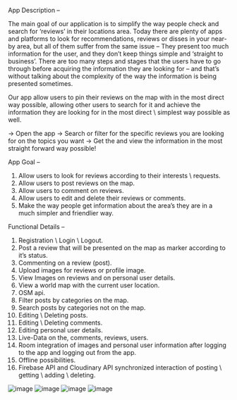 App Description –

The main goal of our application is to simplify the way people check and search for ‘reviews’ in their locations area.
Today there are plenty of apps and platforms to look for recommendations, reviews or disses in your near-by area, but all of them suffer from the same issue – They present too much information for the user, and they don’t keep things simple and ‘straight to business’. There are too many steps and stages that the users have to go through before acquiring the information they are looking for – and that’s without talking about the complexity of the way the information is being presented sometimes.

Our app allow users to pin their reviews on the map with in the most direct way possible, allowing other users to search for it and achieve the information they are looking for in the most direct \ simplest way possible as well.

-> Open the app 
-> Search or filter for the specific reviews you are looking for on the topics you want 
-> Get the and view the information in the most straight forward way possible!

App Goal –

1. Allow users to look for reviews according to their interests \ requests.
2. Allow users to post reviews on the map.
3. Allow users to comment on reviews.
4. Allow users to edit and delete their reviews or comments.
5. Make the way people get information about the area’s they are in a much simpler and friendlier way.

Functional Details –

1. Registration \ Login \ Logout.
2. Post a review that will be presented on the map as marker according to it’s status.
3. Commenting on a review (post).
4. Upload images for reviews or profile image.
5. View Images on reviews and on personal user details.
6. View a world map with the current user location.
7. OSM api.
8. Filter posts by categories on the map.
9. Search posts by categories not on the map.
10. Editing \ Deleting posts.
11. Editing \ Deleting comments.
12. Editing personal user details.
13. Live-Data on the, comments, reviews, users.
14. Room integration of images and personal user information after logging to the app and logging out from the app. 
15. Offline possibilities.
16. Firebase API and Cloudinary API synchronized interaction of posting \ getting \ adding \ deleting.



![image](https://github.com/user-attachments/assets/e47f2e4d-e14c-41bf-a724-9f99243296d6) ![image](https://github.com/user-attachments/assets/d61e16e6-3499-4ec8-b043-2c801685b96e) 
![image](https://github.com/user-attachments/assets/896c12f3-1027-4ab9-b754-1bd42e0fdb62) ![image](https://github.com/user-attachments/assets/5edd4579-d0c4-4290-9159-86e5b5c15f51)





